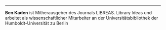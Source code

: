 ---
**Ben Kaden** ist Mitherausgeber des Journals LIBREAS. Library Ideas und arbeitet als wissenschaftlicher Mitarbeiter an der Universitätsbibliothek der Humboldt-Universität zu Berlin